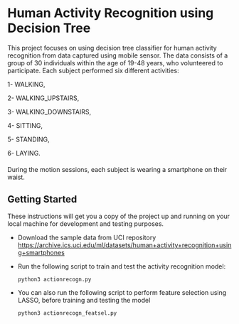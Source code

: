 # Human Activity Recognition using Decision Tree


This project focuses on using decision tree classifier for human activity recognition from data captured using mobile sensor.
The data consists of a group of 30 individuals within the age of 19-48 years, who volunteered to participate. 
Each subject performed six different activities: 

1-	WALKING, 

2-	WALKING_UPSTAIRS, 

3-	WALKING_DOWNSTAIRS, 

4-	SITTING, 

5-	STANDING, 

6-	LAYING. 

####

During the motion sessions, each subject is wearing a smartphone on their waist.

## Getting Started

These instructions will get you a copy of the project up and running on your local machine for development and testing purposes.  

- Download the sample data from UCI repository https://archive.ics.uci.edu/ml/datasets/human+activity+recognition+using+smartphones

- Run the following script to train and test the activity recognition model:

  ```
  python3 actionrecogn.py
  ```

- You can also run the following script to perform feature selection using LASSO, before training and testing the model

  ```
  python3 actionrecogn_featsel.py
  ```
